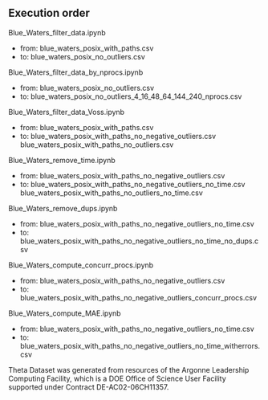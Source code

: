 ## Execution order

Blue_Waters_filter_data.ipynb
- from: blue_waters_posix_with_paths.csv
- to:   blue_waters_posix_no_outliers.csv

Blue_Waters_filter_data_by_nprocs.ipynb
- from: blue_waters_posix_no_outliers.csv
- to:   blue_waters_posix_no_outliers_4_16_48_64_144_240_nprocs.csv

Blue_Waters_filter_data_Voss.ipynb
- from: blue_waters_posix_with_paths.csv
- to:   blue_waters_posix_with_paths_no_negative_outliers.csv
        blue_waters_posix_with_paths_no_outliers.csv

Blue_Waters_remove_time.ipynb
- from: blue_waters_posix_with_paths_no_negative_outliers.csv
-   to: blue_waters_posix_with_paths_no_negative_outliers_no_time.csv
        blue_waters_posix_with_paths_no_outliers_no_time.csv

Blue_Waters_remove_dups.ipynb
- from: blue_waters_posix_with_paths_no_negative_outliers_no_time.csv
- to:   blue_waters_posix_with_paths_no_negative_outliers_no_time_no_dups.csv

Blue_Waters_compute_concurr_procs.ipynb
- from: blue_waters_posix_with_paths_no_negative_outliers.csv
-   to: blue_waters_posix_with_paths_no_negative_outliers_concurr_procs.csv

Blue_Waters_compute_MAE.ipynb
- from: blue_waters_posix_with_paths_no_negative_outliers_no_time.csv
-   to: blue_waters_posix_with_paths_no_negative_outliers_no_time_witherrors.csv


Theta Dataset was generated from resources of the Argonne Leadership Computing Facility, which is a DOE Office of Science User Facility supported under Contract DE-AC02-06CH11357.